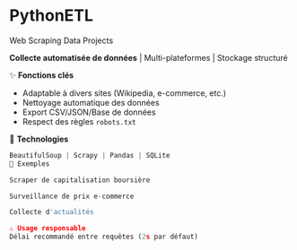 # PythonETL
Web Scraping Data Projects


**Collecte automatisée de données** | Multi-plateformes | Stockage structuré

✨ **Fonctions clés**  
- Adaptable à divers sites (Wikipedia, e-commerce, etc.)  
- Nettoyage automatique des données  
- Export CSV/JSON/Base de données  
- Respect des règles `robots.txt`  

🔧 **Technologies**  
```python
BeautifulSoup | Scrapy | Pandas | SQLite
📂 Exemples

Scraper de capitalisation boursière

Surveillance de prix e-commerce

Collecte d'actualités

⚠️ Usage responsable
Délai recommandé entre requêtes (2s par défaut)
